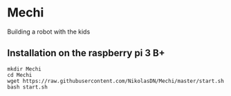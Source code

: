# Mechi
Building a robot with the kids

## Installation on the raspberry pi 3 B+

    mkdir Mechi
    cd Mechi
    wget https://raw.githubusercontent.com/NikolasDN/Mechi/master/start.sh
    bash start.sh